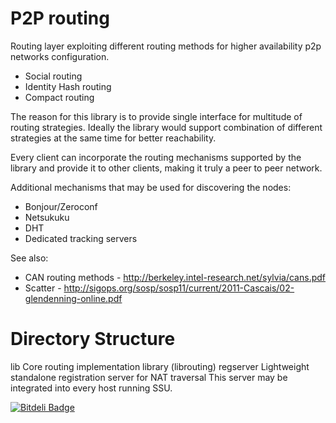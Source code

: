 P2P routing
===========

Routing layer exploiting different routing methods for higher availability p2p
networks configuration.

* Social routing
* Identity Hash routing
* Compact routing

The reason for this library is to provide single interface for multitude of routing
strategies. Ideally the library would support combination of different strategies at the same
time for better reachability.

Every client can incorporate the routing mechanisms supported by the library and provide it
to other clients, making it truly a peer to peer network.

Additional mechanisms that may be used for discovering the nodes:
* Bonjour/Zeroconf
* Netsukuku
* DHT
* Dedicated tracking servers

See also:
* CAN routing methods - http://berkeley.intel-research.net/sylvia/cans.pdf
* Scatter - http://sigops.org/sosp/sosp11/current/2011-Cascais/02-glendenning-online.pdf

Directory Structure
===================

lib         Core routing implementation library (librouting)
regserver   Lightweight standalone registration server for NAT traversal
            This server may be integrated into every host running SSU.


[![Bitdeli Badge](https://d2weczhvl823v0.cloudfront.net/berkus/librouting/trend.png)](https://bitdeli.com/free "Bitdeli Badge")

